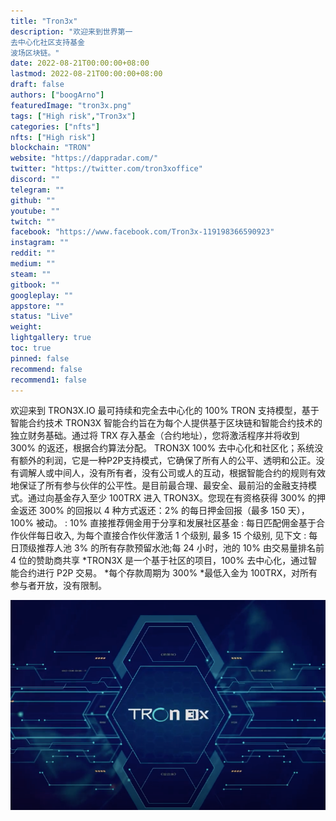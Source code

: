 ```yaml
---
title: "Tron3x"
description: "欢迎来到世界第一
去中心化社区支持基金
波场区块链。"
date: 2022-08-21T00:00:00+08:00
lastmod: 2022-08-21T00:00:00+08:00
draft: false
authors: ["boogArno"]
featuredImage: "tron3x.png"
tags: ["High risk","Tron3x"]
categories: ["nfts"]
nfts: ["High risk"]
blockchain: "TRON"
website: "https://dappradar.com/"
twitter: "https://twitter.com/tron3xoffice"
discord: ""
telegram: ""
github: ""
youtube: ""
twitch: ""
facebook: "https://www.facebook.com/Tron3x-119198366590923"
instagram: ""
reddit: ""
medium: ""
steam: ""
gitbook: ""
googleplay: ""
appstore: ""
status: "Live"
weight: 
lightgallery: true
toc: true
pinned: false
recommend: false
recommend1: false
---
```

欢迎来到 TRON3X.IO 最可持续和完全去中心化的 100% TRON 支持模型，基于智能合约技术 TRON3X 智能合约旨在为每个人提供基于区块链和智能合约技术的独立财务基础。通过将 TRX 存入基金（合约地址），您将激活程序并将收到 300% 的返还，根据合约算法分配。 TRON3X 100% 去中心化和社区化；系统没有额外的利润，它是一种P2P支持模式，它确保了所有人的公平、透明和公正。没有调解人或中间人，没有所有者，没有公司或人的互动，根据智能合约的规则有效地保证了所有参与伙伴的公平性。是目前最合理、最安全、最前沿的金融支持模式。通过向基金存入至少 100TRX 进入 TRON3X。您现在有资格获得 300% 的押金返还 300% 的回报以 4 种方式返还：2% 的每日押金回报（最多 150 天），100% 被动。 : 10% 直接推荐佣金用于分享和发展社区基金 : 每日匹配佣金基于合作伙伴每日收入, 为每个直接合作伙伴激活 1 个级别, 最多 15 个级别, 见下文 : 每日顶级推荐人池 3% 的所有存款预留水池;每 24 小时，池的 10% 由交易量排名前 4 位的赞助商共享 *TRON3X 是一个基于社区的项目，100% 去中心化，通过智能合约进行 P2P 交易。 *每个存款周期为 300% *最低入金为 100TRX，对所有参与者开放，没有限制。

![tron3x-dapp-high-risk-tron-image1_2c6e68c918def1c852254a1a37ef6df2](tron3x-dapp-high-risk-tron-image1_2c6e68c918def1c852254a1a37ef6df2.png)